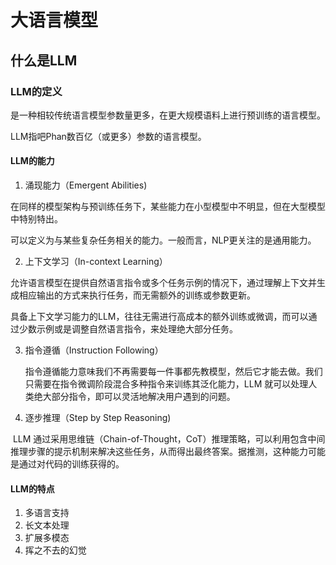 # 大语言模型

## 什么是LLM

### LLM的定义

是一种相较传统语言模型参数量更多，在更大规模语料上进行预训练的语言模型。

LLM指吧Phan数百亿（或更多）参数的语言模型。

#### LLM的能力

1. 涌现能力（Emergent Abilities)

​	在同样的模型架构与预训练任务下，某些能力在小型模型中不明显，但在大型模型中特别特出。

​	可以定义为与某些复杂任务相关的能力。一般而言，NLP更关注的是通用能力。

2. 上下文学习（In-context Learning）

​	允许语言模型在提供自然语言指令或多个任务示例的情况下，通过理解上下文并生成相应输出的方式来执行任务，而无需额外的训练或参数更新。

​	具备上下文学习能力的LLM，往往无需进行高成本的额外训练或微调，而可以通过少数示例或是调整自然语言指令，来处理绝大部分任务。

3. 指令遵循（Instruction Following）

   指令遵循能力意味我们不再需要每一件事都先教模型，然后它才能去做。我们只需要在指令微调阶段混合多种指令来训练其泛化能力，LLM 就可以处理人类绝大部分指令，即可以灵活地解决用户遇到的问题。

4. 逐步推理（Step by Step Reasoning)

​	LLM 通过采用思维链（Chain-of-Thought，CoT）推理策略，可以利用包含中间推理步骤的提示机制来解决这些任务，从而得出最终答案。据推测，这种能力可能是通过对代码的训练获得的。

#### LLM的特点

1. 多语言支持
2. 长文本处理
3. 扩展多模态
4. 挥之不去的幻觉

